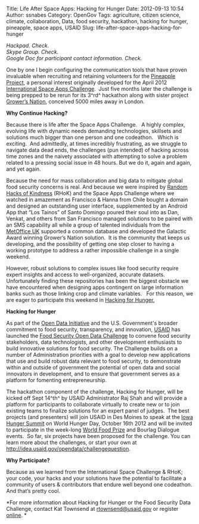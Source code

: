 Title: Life After Space Apps: Hacking for Hunger
Date: 2012-09-13 10:54
Author: ssnabes
Category: OpenGov
Tags: agriculture, citizen science, climate, collaboration, Data, food security, hackathon, hacking for hunger, pineapple, space apps, USAID
Slug: life-after-space-apps-hacking-for-hunger

*Hackpad. Check.*  
*Skype Group. Check.*  
*Google Doc for participant contact information. Check.*

One by one I begin configuring the communication tools that have proven
invaluable when recruiting and retaining volunteers for the [Pineapple
Project][], a personal interest originally developed for the April 2012
[International Space Apps Challenge][].  Just five months later the
challenge is being prepped to be rerun for its 3^rd^ hackathon along
with sister project [Grower’s Nation][], conceived 5000 miles away in
London.

**Why Continue Hacking?**

Because there is life after the Space Apps Challenge.   A highly
complex, evolving life with dynamic needs demanding technologies,
skillsets and solutions much bigger than one person and one codeathon.  
Which is exciting.  And admittedly, at times incredibly frustrating, as
we struggle to navigate data dead ends, the challenges (pun intended) of
hacking across time zones and the naivety associated with attempting to
solve a problem related to a pressing social issue in 48 hours. But we
do it, again and again, and yet again.

Because the need for mass collaboration and big data to mitigate global
food security concerns is real. And because we were inspired by [Random
Hacks of Kindness][] (RHoK) and the Space Apps Challenge where we
watched in amazement as Francisco & Hanna from Chile bought a domain and
designed an outstanding user interface, supplemented by an Android App
that “Los Tainos” of Santo Domingo poured their soul into as Dan,
Venkat, and others from San Francisco managed solutions to be paired
with an SMS capability all while a group of talented individuals from
the [MetOffice UK][] supported a common database and developed the
Galactic Award winning Grower’s Nation solution.  It is the community
that keeps us developing, and the possibility of getting one step closer
to having a working prototype to address a rather impossible challenge
in a single weekend.

However, robust solutions to complex issues like food security require
expert insights and access to well-organized, accurate datasets. 
Unfortunately finding these repositories has been the biggest obstacle
we have encountered when designing apps contingent on large information
banks such as those linking crop and climate variables.   For this
reason, we are eager to participate this weekend in [Hacking for
Hunger.][]

**Hacking for Hunger**

As part of the [Open Data Initiative][] and the U.S. Government's
broader commitment to food security, transparency, and innovation,
[USAID][] has launched the [Food Security Open Data Challenge][] to
convene food security stakeholders, data technologists, and other
development enthusiasts to build innovative solutions for food security.
The Challenge builds on a number of Administration priorities with a
goal to develop new applications that use and build robust data relevant
to food security, to demonstrate within and outside of government the
potential of open data and social innovators in development, and to
ensure that government serves as a platform for fomenting
entrepreneurship.

The hackathon component of the challenge, Hacking for Hunger, will be
kicked off Sept 14^th^ by USAID Administrator Raj Shah and will provide
a platform for participants to collaborate virtually to create new or to
join existing teams to finalize solutions for an expert panel of
judges.  The best projects (and presenters) will join USAID in Des
Moines to speak at the [Iowa Hunger Summit][] on World Hunger Day,
October 16th 2012 and will be invited to participate in the week-long
[World Food Prize][] and Bourlag Dialogue events.  So far, six projects
have been proposed for the challenge. You can learn more about the
challenges, or start your own at
<http://idea.usaid.gov/opendata/challengequestion>.

**Why Participate?**

Because as we learned from the International Space Challenge & RHoK;
your code, your hacks and your solutions have the potential to
facilitate a community of users & contributors that endure well beyond
one codeathon.  And that’s pretty cool.

*For more information about Hacking for Hunger or the Food Security Data
Challenge, contact Kat Townsend at rtownsend@usaid.gov or register
[online][]. *

  [Pineapple Project]: http://spaceappschallenge.org/challenge/pineapple-project/
  [International Space Apps Challenge]: spaceappschallenge.org:
  [Grower’s Nation]: http://spaceappschallenge.org/challenge/growers-nation/
  [Random Hacks of Kindness]: rhok.org
  [MetOffice UK]: http://www.metoffice.gov.uk/
  [Hacking for Hunger.]: http://idea.usaid.gov/opendata/Hacking4Hunger
  [Open Data Initiative]: http://www.opendatainitiative.org/
  [USAID]: http://www.usaid.gov/
  [Food Security Open Data Challenge]: idea.usaid.gov:tags:food-security-open-data-challenge
  [Iowa Hunger Summit]: http://www.worldfoodprize.org/en/events/iowa_hunger_summit/
  [World Food Prize]: http://www.worldfoodprize.org/
  [online]: http://idea.usaid.gov/opendata/challengequestions

